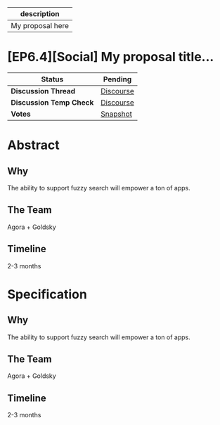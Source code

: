 | description      |
| ---------------- |
| My proposal here |

# [EP6.4][Social] My proposal title...

  
  | **Status**            | Pending                                                                                                                                      |
  | --------------------- | ------------------------------------------------------------------------------------------------------------------------------------------- |
  | **Discussion Thread** |  [Discourse](0xC323Ee1d28D2508667f4BEbfC26F93c60aBdD203)                                                                                              |
  | **Discussion Temp Check** |  [Discourse](0xC323Ee1d28D2508667f4BEbfC26F93c60aBdD203)                                                                                              |
  | **Votes**             | [Snapshot](https://snapshot.org/#/ens.eth/proposal/0x87bd989d9d48bb48ac2a753672ac6b472abaf76ebc3491427b5c9fa178bb47d7)                                                                                                                                     |
  

# Abstract 
 ## Why

The ability to support fuzzy search will empower a ton of apps.

## The Team

Agora  + Goldsky

## Timeline

2-3 months


# Specification 
 ## Why

The ability to support fuzzy search will empower a ton of apps.

## The Team

Agora  + Goldsky

## Timeline

2-3 months


